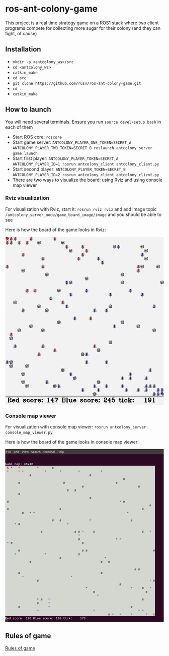 # ros-ant-colony-game
This project is a real time strategy game on a ROS1 stack where two client programs
compete for collecting more sugar for their colony (and they can fight, of cause)

## Installation
- `mkdir -p <antcolony_ws>/src`
- `cd <antcolony_ws>`
- `catkin_make`
- `cd src`
- `git clone https://github.com/rusv/ros-ant-colony-game.git`
- `cd ..`
- `catkin_make`

## How to launch

You will need several terminals. Ensure you run `source devel/setup.bash` in each of them

- Start ROS core: `roscore`
- Start game server: `ANTCOLONY_PLAYER_ONE_TOKEN=SECRET_A ANTCOLONY_PLAYER_TWO_TOKEN=SECRET_B roslaunch antcolony_server game.launch`
- Start first player: `ANTCOLONY_PLAYER_TOKEN=SECRET_A ANTCOLONY_PLAYER_ID=1 rosrun antcolony_client antcolony_client.py`
- Start second player: `ANTCOLONY_PLAYER_TOKEN=SECRET_B ANTCOLONY_PLAYER_ID=2 rosrun antcolony_client antcolony_client.py`
- There are two ways to visualize the board: using Rviz and using console map viewer 

### Rviz visualization

For visualization with Rviz, start it: `rosrun rviz rviz` and add image topic `/antcolony_server_node/game_board_image/image` and you should be able to see

Here is how the board of the game looks in Rviz:

![Game board in Rviz](./documentation/sample_board.png)

### Console map viewer

For visualization with console map viewer: `rosrun antcolony_server console_map_viewer.py`

Here is how the board of the game looks in console map viewer:

![Game board in console map viwer](./documentation/sample_console_board.png)

## Rules of game
[Rules of game](./documentation/Rules_Of_Game.md)